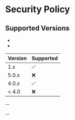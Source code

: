 # Security Policy

## Supported Versions

-
-

| Version | Supported          |
| ------- | ------------------ |
| 1.x     | :white_check_mark: |
| 5.0.x   | :x:                |
| 4.0.x   | :white_check_mark: |
| < 4.0   | :x:                |

--

--
